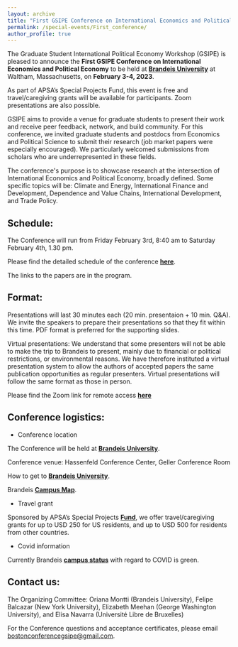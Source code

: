 ```yaml
---
layout: archive
title: "First GSIPE Conference on International Economics and Political Economy"
permalink: /special-events/First_conference/
author_profile: true
---
```


The Graduate Student International Political Economy Workshop (GSIPE) is pleased to announce the **First GSIPE Conference on International Economics and Political Economy** to be held at **<a href="https://www.brandeis.edu/">Brandeis University</a>** at Waltham, Massachusetts, on **February 3-4, 2023**.

As part of APSA’s Special Projects Fund, this event is free and travel/caregiving grants will be available for participants. Zoom presentations are also possible.

GSIPE aims to provide a venue for graduate students to present their work and receive peer feedback, network, and build community. For this conference, we invited graduate students and postdocs from Economics and Political Science to submit their research (job market papers were especially encouraged). We particularly welcomed submissions from scholars who are underrepresented in these fields. 

The conference's purpose is to showcase research at the intersection of International Economics and Political Economy, broadly defined. Some specific topics will be: Climate and Energy, International Finance and Development, Dependence and Value Chains, International Development, and Trade Policy.

## Schedule:

The Conference will run from Friday February 3rd, 8:40 am to Saturday February 4th, 1.30 pm.

Please find the detailed schedule of the conference **<a href="https://docs.google.com/document/d/1TR1VSA4R5aPBWz2_xpCQN__VH4v_gw7c/edit?usp=share_link&ouid=114674813691337108093&rtpof=true&sd=true">here</a>**.

The links to the papers are in the program.

## Format:

Presentations will last 30 minutes each (20 min. presentaion + 10 min. Q&A). We invite the speakers to prepare their presentations so that they fit within this time. PDF format is preferred for the supporting slides.

Virtual presentations: We understand that some presenters will not be able to make the trip to Brandeis to present, mainly due to financial or political restrictions, or environmental reasons. We have therefore instituted a virtual presentation system to allow the authors of accepted papers the same publication opportunities as regular presenters. Virtual presentations will follow the same format as those in person.

Please find the Zoom link for remote access  **<a href="https://gwu-edu.zoom.us/j/95185615884?pwd=Mko4KzJkUU9TaWhiT2c3WTZRMFBSZz09">here</a>**


## Conference logistics:

- Conference location

The Conference will be held at **<a href="https://www.brandeis.edu/university-events/departments/spaces/index.html">Brandeis University</a>**. 

Conference venue: Hassenfeld Conference Center, Geller Conference Room



How to get to **<a href="https://www.brandeis.edu/about/visiting/directions.html">Brandeis University</a>**.

Brandeis **<a href="https://www.brandeis.edu/about/visiting/map.html#">Campus Map</a>**.


- Travel grant

Sponsored by APSA’s Special Projects **<a href="https://connect.apsanet.org/centennialcenter/fostering-global-research-networks-among-junior-international-political-economy-and-international-economics-scholars/">Fund</a>**, we offer travel/caregiving grants for up to USD 250 for US residents, and up to USD 500 for residents from other countries. 

- Covid information

Currently Brandeis **<a href="https://www.brandeis.edu/covid-19/index.html#green">campus status</a>** with regard to COVID is green. 
 

## Contact us:
The Organizing Committee: Oriana Montti (Brandeis University), Felipe Balcazar (New York University), Elizabeth Meehan (George Washington University), and Elisa Navarra (Université Libre de Bruxelles)

For the Conference questions and acceptance certificates, please email [bostonconferencegsipe@gmail.com](bostonconferencegsipe@gmail.com).



